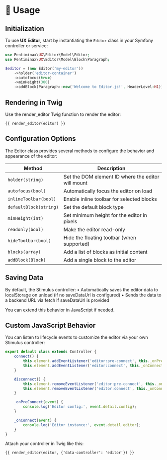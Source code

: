 # 📖 Usage

## Initialization

To use **UX Editor**, start by instantiating the `Editor` class in your Symfony controller or service:

```php
use Pentiminax\UX\Editor\Model\Editor;
use Pentiminax\UX\Editor\Model\Block\Paragraph;

$editor = (new Editor('my-editor'))
    ->holder('editor-container')
    ->autofocus(true)
    ->minHeight(300)
    ->addBlock(Paragraph::new('Welcome to Editor.js!', HeaderLevel:H1));
```

## Rendering in Twig

Use the render_editor Twig function to render the editor:

```twig
{{ render_editor(editor) }}
```

## Configuration Options

The Editor class provides several methods to configure the behavior and appearance of the editor:

| Method                 | Description                                        |
|------------------------|----------------------------------------------------|
| `holder(string)`       | Set the DOM element ID where the editor will mount |
| `autofocus(bool)`      | Automatically focus the editor on load             |
| `inlineToolbar(bool)`  | Enable inline toolbar for selected blocks          |
| `defaultBlock(string)` | Set the default block type                         |
| `minHeight(int)`       | Set minimum height for the editor in pixels        |
| `readonly(bool)`       | Make the editor read-only                          |
| `hideToolbar(bool)`    | Hide the floating toolbar (when supported)         |
| `blocks(array)`        | Add a list of blocks as initial content            |
| `addBlock(Block)`      | Add a single block to the editor                   |

## Saving Data

By default, the Stimulus controller:
•	Automatically saves the editor data to localStorage on unload (if no saveDataUrl is configured)
•	Sends the data to a backend URL via fetch if saveDataUrl is provided

You can extend this behavior in JavaScript if needed.

## Custom JavaScript Behavior

You can listen to lifecycle events to customize the editor via your own Stimulus controller:

```js
export default class extends Controller {
    connect() {
        this.element.addEventListener('editor:pre-connect', this._onPreConnect);
        this.element.addEventListener('editor:connect', this._onConnect);
    }

    disconnect() {
        this.element.removeEventListener('editor:pre-connect', this._onPreConnect);
        this.element.removeEventListener('editor:connect', this._onConnect);
    }

    _onPreConnect(event) {
        console.log('Editor config:', event.detail.config);
    }

    _onConnect(event) {
        console.log('Editor instance:', event.detail.editor);
    }
}
```

Attach your controller in Twig like this:

```twig
{{ render_editor(editor, {'data-controller': 'editor'}) }}
```